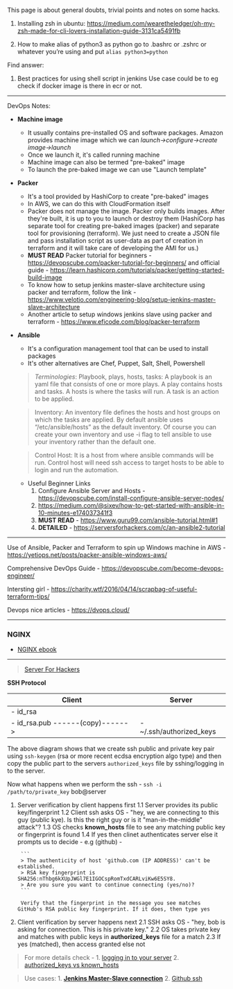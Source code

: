 This page is about general doubts, trivial points and notes on some hacks.

1. Installing zsh in ubuntu: https://medium.com/wearetheledger/oh-my-zsh-made-for-cli-lovers-installation-guide-3131ca5491fb

2. How to make alias of python3 as python
	go to .bashrc or .zshrc or whatever you’re using and put 
		`alias python3=python`



Find answer:

1. Best practices for using shell script in jenkins
Use case could be to eg check if docker image is there in ecr or not.


----- 
DevOps Notes:

- **Machine image**
	- It usually contains pre-installed OS and software packages. Amazon provides machine image which we can _launch->configure->create image->launch_
	- Once we launch it, it's called running machine
	- Machine image can also be termed "pre-baked" image
	- To launch the pre-baked image we can use "Launch template"

- **Packer**
	- It's a tool provided by HashiCorp to create "pre-baked" images
	- In AWS, we can do this with CloudFormation itself
	- Packer does not manage the image. Packer only builds images. After they're built, it is up to you to launch or destroy them
	(HashiCorp has separate tool for creating pre-baked images (packer) and separate tool for provisioning (terraform). We just need to create a JSON file and pass installation script as user-data as part of creation in terraform and it will take care of developing the AMI for us.)
	- **MUST READ** Packer tutorial for beginners - https://devopscube.com/packer-tutorial-for-beginners/ and official guide - https://learn.hashicorp.com/tutorials/packer/getting-started-build-image
	- To know how to setup jenkins master-slave architecture using packer and terraform, follow the link - https://www.velotio.com/engineering-blog/setup-jenkins-master-slave-architecture
	- Another article to setup windows jenkins slave using packer and terraform - https://www.eficode.com/blog/packer-terraform

- **Ansible**
	- It's a configuration management tool that can be used to install packages
	- It's other alternatives are Chef, Puppet, Salt, Shell, Powershell
	> _Terminologies_: Playbook, plays, hosts, tasks: A playbook is an yaml file that consists of one or more plays. A play contains hosts and tasks. A hosts is where the tasks will run. A task is an action to be applied.

	> Inventory: An inventory file defines the hosts and host groups on which the tasks are applied. By default ansible uses “/etc/ansible/hosts” as the default inventory. Of course you can create your own inventory and use -i flag to tell ansible to use your inventory rather than the default one.
	
	> Control Host: It is a host from where ansible commands will be run. Control host will need ssh access to target hosts to be able to login and run the automation.

	- Useful Beginner Links
		1. Configure Ansible Server and Hosts - https://devopscube.com/install-configure-ansible-server-nodes/ 
		2. https://medium.com/@sixev/how-to-get-started-with-ansible-in-10-minutes-e174037341f3
		3. **MUST READ** - https://www.guru99.com/ansible-tutorial.html#1
		4. **DETAILED** - https://serversforhackers.com/c/an-ansible2-tutorial

-----
Use of Ansible, Packer and Terraform to spin up Windows machine in AWS - https://yetiops.net/posts/packer-ansible-windows-aws/

Comprehensive DevOps Guide - https://devopscube.com/become-devops-engineer/ 

Intersting girl - https://charity.wtf/2016/04/14/scrapbag-of-useful-terraform-tips/

Devops nice articles - https://dvops.cloud/

-----

### NGINX

- [NGINX ebook](https://www.nginx.com/resources/library/complete-nginx-cookbook/?utm_medium=cpc&utm_source=google&utm_campaign=emea_dach-nx_mad&utm_content=eb-textad-retarget-cnvrt&_bt=491303871594&_bk=nginx%20cookbook&_bm=p&_bn=g&_bg=99541613406&gclid=CjwKCAjwvMqDBhB8EiwA2iSmPDkyzC-YPjaQZ30euPa-3qiI6ZGSjVO-SKGqcmjHXEdSnjnDTmecfRoC4IwQAvD_BwE)

-----

> [Server For Hackers](https://serversforhackers.com/s/start-here)

**SSH Protocol**

| Client        | Server      |
| ------------- |-------------|
|	- id_rsa    |             |
|	- id_rsa.pub       ------(copy)------> |    - ~/.ssh/authorized_keys |


The above diagram shows that we create ssh public and private key pair using `ssh-keygen` (rsa or more recent ecdsa encryption algo type) and then copy the public part to the servers `authorized_keys` file by sshing/logging in to the server.

Now what happens when we perform the ssh - `ssh -i /path/to/private_key` bob@server

1. Server verification by client happens first
	1.1 Server provides its public key/fingerprint
	1.2 Client ssh asks OS - "hey, we are connecting to this guy (public kye). Is this the right guy or is it "man-in-the-middle" attack"?
	1.3 OS checks **known_hosts** file to see any matching public key or fingerprint is found
	1.4 If yes then clinet authenticates server else it prompts us to decide - e.g (github) -

		```
		> The authenticity of host 'github.com (IP ADDRESS)' can't be established.
		> RSA key fingerprint is SHA256:nThbg6kXUpJWGl7E1IGOCspRomTxdCARLviKw6E5SY8.
		> Are you sure you want to continue connecting (yes/no)?
		```

		Verify that the fingerprint in the message you see matches GitHub's RSA public key fingerprint. If it does, then type yes

2. Client verification by server happens next
	2.1 SSH asks OS - "hey, bob is asking for connection. This is his private key."
	2.2 OS takes private key and matches with public keys in **authorized_keys** file for a match
	2.3 If yes (matched), then access granted else not

> For more details check - 1. [logging in to your server](https://serversforhackers.com/c/logging-into-your-server) 2. [authorized_keys vs known_hosts](https://security.stackexchange.com/questions/20706/what-is-the-difference-between-authorized-keys-and-known-hosts-file-for-ssh)

> Use cases: 1. **[Jenkins Master-Slave connection](https://dvops.cloud/2019/03/14/configuring-jenkins-slaves-on-aws-ec2/)** 2. [Github ssh](https://docs.github.com/en/github/authenticating-to-github/testing-your-ssh-connection)
